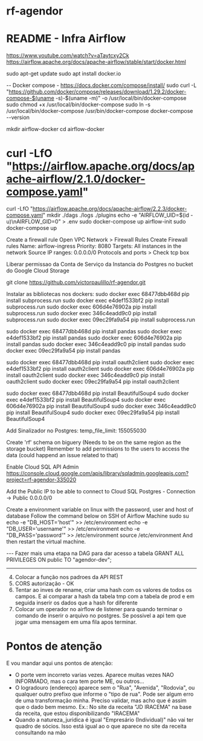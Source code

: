 # rf-agendor

# README - Infra Airflow

https://www.youtube.com/watch?v=aTaytcxy2Ck
https://airflow.apache.org/docs/apache-airflow/stable/start/docker.html

sudo apt-get update
sudo apt install docker.io

-- Docker compose - https://docs.docker.com/compose/install/
sudo curl -L "https://github.com/docker/compose/releases/download/1.29.2/docker-compose-$(uname -s)-$(uname -m)" -o /usr/local/bin/docker-compose
sudo chmod +x /usr/local/bin/docker-compose
sudo ln -s /usr/local/bin/docker-compose /usr/bin/docker-compose
docker-compose --version

mkdir airflow-docker
cd airflow-docker
# curl -LfO "https://airflow.apache.org/docs/apache-airflow/2.1.0/docker-compose.yaml"
curl -LfO "https://airflow.apache.org/docs/apache-airflow/2.2.3/docker-compose.yaml"
mkdir ./dags ./logs ./plugins
echo -e "AIRFLOW_UID=$(id -u)\nAIRFLOW_GID=0" > .env
sudo docker-compose up airflow-init
sudo docker-compose up

Create a firewall rule Open VPC Network > Firewall Rules Create Firewall rules Name: airflow-ingress Priority: 8080 Targets: All instances in the network Source IP ranges: 0.0.0.0/0 Protocols and ports > Check tcp box

Liberar permissao da Conta de Serviço da Instancia do Postgres no bucket do Google Cloud Storage

git clone https://github.com/victorpaulillo/rf-agendor.git

Instalar as bibliotecas nos dockers:
sudo docker exec 68477dbb468d                 pip install subprocess.run
sudo docker exec e4def1533bf2                 pip install subprocess.run
sudo docker exec 606d4e76902a                 pip install subprocess.run
sudo docker exec 346c4eadd9c0                 pip install subprocess.run
sudo docker exec 09ec29fa9a54                 pip install subprocess.run

sudo docker exec 68477dbb468d                 pip install pandas
sudo docker exec e4def1533bf2                 pip install pandas
sudo docker exec 606d4e76902a                 pip install pandas
sudo docker exec 346c4eadd9c0                 pip install pandas
sudo docker exec 09ec29fa9a54                 pip install pandas

sudo docker exec 68477dbb468d                 pip install oauth2client
sudo docker exec e4def1533bf2                 pip install oauth2client
sudo docker exec 606d4e76902a                 pip install oauth2client
sudo docker exec 346c4eadd9c0                 pip install oauth2client
sudo docker exec 09ec29fa9a54                 pip install oauth2client

sudo docker exec 68477dbb468d                 pip install BeautifulSoup4
sudo docker exec e4def1533bf2                 pip install BeautifulSoup4
sudo docker exec 606d4e76902a                 pip install BeautifulSoup4
sudo docker exec 346c4eadd9c0                 pip install BeautifulSoup4
sudo docker exec 09ec29fa9a54                 pip install BeautifulSoup4

Add Sinalizador no Postgres:
temp_file_limit: 155055030

Create 'rf' schema on biguery (Needs to be on the same region as the storage bucket)
Remember to add permissions to the users to access the data (could happend an issue related to that)

Enable Cloud SQL API Admin https://console.cloud.google.com/apis/library/sqladmin.googleapis.com?project=rf-agendor-335020

Add the Public IP to be able to connect to Cloud SQL Postgres - Connection -> Public 0.0.0.0/0


Create a environment variable on linux with the password, user and host of database
Follow the command below on SSH of Airflow Machine
    sudo su
    echo -e "DB_HOST='host'" >> /etc/environment
    echo -e "DB_USER='username'" >> /etc/environment
    echo -e "DB_PASS='password'" >> /etc/environment
    source /etc/environment
And then restart the virtual machine.

--- Fazer mais uma etapa na DAG para dar acesso a tabela GRANT ALL PRIVILEGES ON public TO "agendor-dev";




------------------------------------------------------------------------------------


4. Colocar a função nos padroes da API REST 
5. CORS autorização - OK
11. Tentar ao inves de rename, criar uma hash com os valores de todos os campos. E ai comparar a hash da tabela tmp com a tabela de prod e em seguida inserir os dados que a hash for diferente
3. Colocar um operador no airflow de listener para quando terminar o comando de inserir o arquivo no postgres. Se possivel a api tem que jogar uma mensagem em uma fila apos terminar.


# Pontos de atenção
E vou mandar aqui uns pontos de atenção:
- O porte vem incorreto varias vezes. Aparece muitas vezes NAO INFORMADO, mas o cara tem porte ME, ou outros...
- O logradouro (endereço) aparece sem o "Rua", "Avenida", "Rodovia", ou qualquer outro prefixo que informe o "tipo de rua". Pode ser algum erro de uma transformação minha. Preciso validar, mas acho que é assim que o dado bem mesmo. Ex.: No site da receita "JD IRACEMA" na base da receita, que estou disponibilizando "IRACEMA"
- Quando a natureza_juridica é igual "Empresário (Individual)" não vai ter quadro de sócios. Isso está igual ao o que aparece no site da receita consultando na mão


